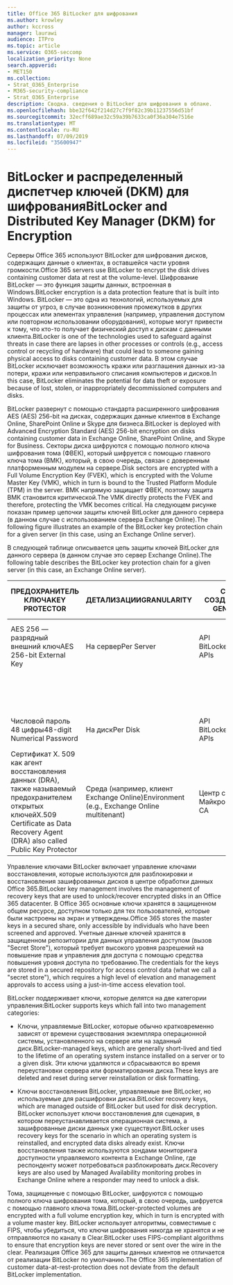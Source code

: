 ```yaml
---
title: Office 365 BitLocker для шифрования
ms.author: krowley
author: kccross
manager: laurawi
audience: ITPro
ms.topic: article
ms.service: O365-seccomp
localization_priority: None
search.appverid:
- MET150
ms.collection:
- Strat_O365_Enterprise
- M365-security-compliance
- Strat_O365_Enterprise
description: Сводка. сведения о BitLocker для шифрования в облаке.
ms.openlocfilehash: bbe32f642f214d27c7f9f82c39b11237556d51bf
ms.sourcegitcommit: 32ecff689ae32c59a39b7633ca0f36a304e7516e
ms.translationtype: MT
ms.contentlocale: ru-RU
ms.lasthandoff: 07/09/2019
ms.locfileid: "35600947"
---
```

# <a name="bitlocker-and-distributed-key-manager-dkm-for-encryption"></a><span data-ttu-id="d0b84-103">BitLocker и распределенный диспетчер ключей (DKM) для шифрования</span><span class="sxs-lookup"><span data-stu-id="d0b84-103">BitLocker and Distributed Key Manager (DKM) for Encryption</span></span>

<span data-ttu-id="d0b84-104">Серверы Office 365 используют BitLocker для шифрования дисков, содержащих данные о клиентах, в оставшейся части уровня громкости.</span><span class="sxs-lookup"><span data-stu-id="d0b84-104">Office 365 servers use BitLocker to encrypt the disk drives containing customer data at rest at the volume-level.</span></span> <span data-ttu-id="d0b84-105">Шифрование BitLocker — это функция защиты данных, встроенная в Windows.</span><span class="sxs-lookup"><span data-stu-id="d0b84-105">BitLocker encryption is a data protection feature that is built into Windows.</span></span> <span data-ttu-id="d0b84-106">BitLocker — это одна из технологий, используемых для защиты от угроз, в случае возникновения промежутков в других процессах или элементах управления (например, управления доступом или повторном использовании оборудования), которые могут привести к тому, что кто-то получает физический доступ к дискам с данными клиента.</span><span class="sxs-lookup"><span data-stu-id="d0b84-106">BitLocker is one of the technologies used to safeguard against threats in case there are lapses in other processes or controls (e.g., access control or recycling of hardware) that could lead to someone gaining physical access to disks containing customer data.</span></span> <span data-ttu-id="d0b84-107">В этом случае BitLocker исключает возможность кражи или разглашения данных из-за потери, кражи или неправильного списания компьютеров и дисков.</span><span class="sxs-lookup"><span data-stu-id="d0b84-107">In this case, BitLocker eliminates the potential for data theft or exposure because of lost, stolen, or inappropriately decommissioned computers and disks.</span></span>

<span data-ttu-id="d0b84-108">BitLocker развернут с помощью стандарта расширенного шифрования AES (AES) 256-bit на дисках, содержащих данные клиентов в Exchange Online, SharePoint Online и Skype для бизнеса.</span><span class="sxs-lookup"><span data-stu-id="d0b84-108">BitLocker is deployed with Advanced Encryption Standard (AES) 256-bit encryption on disks containing customer data in Exchange Online, SharePoint Online, and Skype for Business.</span></span> <span data-ttu-id="d0b84-109">Секторы диска шифруются с помощью полного ключа шифрования тома (ФВЕК), который шифруется с помощью главного ключа тома (ВМК), который, в свою очередь, связан с доверенным платформенным модулем на сервере.</span><span class="sxs-lookup"><span data-stu-id="d0b84-109">Disk sectors are encrypted with a Full Volume Encryption Key (FVEK), which is encrypted with the Volume Master Key (VMK), which in turn is bound to the Trusted Platform Module (TPM) in the server.</span></span> <span data-ttu-id="d0b84-110">ВМК напрямую защищает ФВЕК, поэтому защита ВМК становится критической.</span><span class="sxs-lookup"><span data-stu-id="d0b84-110">The VMK directly protects the FVEK and therefore, protecting the VMK becomes critical.</span></span> <span data-ttu-id="d0b84-111">На следующем рисунке показан пример цепочки защиты ключей BitLocker для данного сервера (в данном случае с использованием сервера Exchange Online).</span><span class="sxs-lookup"><span data-stu-id="d0b84-111">The following figure illustrates an example of the BitLocker key protection chain for a given server (in this case, using an Exchange Online server).</span></span>

<span data-ttu-id="d0b84-112">В следующей таблице описывается цепь защиты ключей BitLocker для данного сервера (в данном случае это сервер Exchange Online).</span><span class="sxs-lookup"><span data-stu-id="d0b84-112">The following table describes the BitLocker key protection chain for a given server (in this case, an Exchange Online server).</span></span>

| <span data-ttu-id="d0b84-113">ПРЕДОХРАНИТЕЛЬ КЛЮЧА</span><span class="sxs-lookup"><span data-stu-id="d0b84-113">KEY PROTECTOR</span></span> | <span data-ttu-id="d0b84-114">ДЕТАЛИЗАЦИИ</span><span class="sxs-lookup"><span data-stu-id="d0b84-114">GRANULARITY</span></span> | <span data-ttu-id="d0b84-115">СПОСОБ СОЗДАНИЯ?</span><span class="sxs-lookup"><span data-stu-id="d0b84-115">HOW GENERATED?</span></span> | <span data-ttu-id="d0b84-116">ГДЕ ОН ХРАНИТСЯ?</span><span class="sxs-lookup"><span data-stu-id="d0b84-116">WHERE IS IT STORED?</span></span> | <span data-ttu-id="d0b84-117">ЗАЩИТИТЬ</span><span class="sxs-lookup"><span data-stu-id="d0b84-117">PROTECTION</span></span> |
|--------------------------------------------------------------------------------|-------------------------------------------------|----------------|-------------------------|--------------------------------------------------------------------------------------------------|
| <span data-ttu-id="d0b84-118">AES 256 — разрядный внешний ключ</span><span class="sxs-lookup"><span data-stu-id="d0b84-118">AES 256-bit External Key</span></span> | <span data-ttu-id="d0b84-119">На сервер</span><span class="sxs-lookup"><span data-stu-id="d0b84-119">Per Server</span></span> | <span data-ttu-id="d0b84-120">API BitLocker</span><span class="sxs-lookup"><span data-stu-id="d0b84-120">BitLocker APIs</span></span> | <span data-ttu-id="d0b84-121">Доверенный платформенный модуль или безопасный секрет</span><span class="sxs-lookup"><span data-stu-id="d0b84-121">TPM or Secret Safe</span></span> | <span data-ttu-id="d0b84-122">Защищенное хранилище или управление доступом</span><span class="sxs-lookup"><span data-stu-id="d0b84-122">Lockbox / Access Control</span></span> |
|  |  |  | <span data-ttu-id="d0b84-123">Реестр сервера почтовых ящиков</span><span class="sxs-lookup"><span data-stu-id="d0b84-123">Mailbox Server Registry</span></span> | <span data-ttu-id="d0b84-124">Шифрование доверенного платформенного модуля</span><span class="sxs-lookup"><span data-stu-id="d0b84-124">TPM encrypted</span></span> |
| <span data-ttu-id="d0b84-125">Числовой пароль 48 цифры</span><span class="sxs-lookup"><span data-stu-id="d0b84-125">48-digit Numerical Password</span></span> | <span data-ttu-id="d0b84-126">На диск</span><span class="sxs-lookup"><span data-stu-id="d0b84-126">Per Disk</span></span> | <span data-ttu-id="d0b84-127">API BitLocker</span><span class="sxs-lookup"><span data-stu-id="d0b84-127">BitLocker APIs</span></span> | <span data-ttu-id="d0b84-128">Active Directory</span><span class="sxs-lookup"><span data-stu-id="d0b84-128">Active Directory</span></span> | <span data-ttu-id="d0b84-129">Защищенное хранилище или управление доступом</span><span class="sxs-lookup"><span data-stu-id="d0b84-129">Lockbox / Access Control</span></span> |
| <span data-ttu-id="d0b84-130">Сертификат X. 509 как агент восстановления данных (DRA), также называемый предохранителем открытых ключей</span><span class="sxs-lookup"><span data-stu-id="d0b84-130">X.509 Certificate as Data Recovery Agent (DRA) also called Public Key Protector</span></span> | <span data-ttu-id="d0b84-131">Среда (например, клиент Exchange Online)</span><span class="sxs-lookup"><span data-stu-id="d0b84-131">Environment (e.g., Exchange Online multitenant)</span></span> | <span data-ttu-id="d0b84-132">Центр сертификации Майкрософт</span><span class="sxs-lookup"><span data-stu-id="d0b84-132">Microsoft CA</span></span> | <span data-ttu-id="d0b84-133">Система построения</span><span class="sxs-lookup"><span data-stu-id="d0b84-133">Build System</span></span> | <span data-ttu-id="d0b84-134">Ни один пользователь не имеет полного пароля для закрытого ключа.</span><span class="sxs-lookup"><span data-stu-id="d0b84-134">No one user has the full password to the private key.</span></span> <span data-ttu-id="d0b84-135">Пароль находится в разделе физическая защита.</span><span class="sxs-lookup"><span data-stu-id="d0b84-135">The password is under physical protection.</span></span> |


<span data-ttu-id="d0b84-136">Управление ключами BitLocker включает управление ключами восстановления, которые используются для разблокировки и восстановления зашифрованных дисков в центре обработки данных Office 365.</span><span class="sxs-lookup"><span data-stu-id="d0b84-136">BitLocker key management involves the management of recovery keys that are used to unlock/recover encrypted disks in an Office 365 datacenter.</span></span> <span data-ttu-id="d0b84-137">В Office 365 основные ключи хранятся в защищенном общем ресурсе, доступном только для тех пользователей, которые были настроены на экран и утверждены.</span><span class="sxs-lookup"><span data-stu-id="d0b84-137">Office 365 stores the master keys in a secured share, only accessible by individuals who have been screened and approved.</span></span> <span data-ttu-id="d0b84-138">Учетные данные ключей хранятся в защищенном репозитории для данных управления доступом (вызов "Secret Store"), который требует высокого уровня разрешений на повышение прав и управления для доступа с помощью средства повышения уровня доступа по требованию.</span><span class="sxs-lookup"><span data-stu-id="d0b84-138">The credentials for the keys are stored in a secured repository for access control data (what we call a "secret store"), which requires a high level of elevation and management approvals to access using a just-in-time access elevation tool.</span></span>

<span data-ttu-id="d0b84-139">BitLocker поддерживает ключи, которые делятся на две категории управления:</span><span class="sxs-lookup"><span data-stu-id="d0b84-139">BitLocker supports keys which fall into two management categories:</span></span>

- <span data-ttu-id="d0b84-140">Ключи, управляемые BitLocker, которые обычно кратковременно зависят от времени существования экземпляра операционной системы, установленного на сервере или на заданный диск.</span><span class="sxs-lookup"><span data-stu-id="d0b84-140">BitLocker-managed keys, which are generally short-lived and tied to the lifetime of an operating system instance installed on a server or to a given disk.</span></span> <span data-ttu-id="d0b84-141">Эти ключи удаляются и сбрасываются во время переустановки сервера или форматирования диска.</span><span class="sxs-lookup"><span data-stu-id="d0b84-141">These keys are deleted and reset during server reinstallation or disk formatting.</span></span>

- <span data-ttu-id="d0b84-142">Ключи восстановления BitLocker, управляемые вне BitLocker, но используемые для расшифровки диска.</span><span class="sxs-lookup"><span data-stu-id="d0b84-142">BitLocker recovery keys, which are managed outside of BitLocker but used for disk decryption.</span></span> <span data-ttu-id="d0b84-143">BitLocker использует ключи восстановления для сценария, в котором переустанавливается операционная система, а зашифрованные диски данных уже существуют.</span><span class="sxs-lookup"><span data-stu-id="d0b84-143">BitLocker uses recovery keys for the scenario in which an operating system is reinstalled, and encrypted data disks already exist.</span></span> <span data-ttu-id="d0b84-144">Ключи восстановления также используются зондами мониторинга доступности управляемого контента в Exchange Online, где респонденту может потребоваться разблокировать диск.</span><span class="sxs-lookup"><span data-stu-id="d0b84-144">Recovery keys are also used by Managed Availability monitoring probes in Exchange Online where a responder may need to unlock a disk.</span></span>

<span data-ttu-id="d0b84-145">Тома, защищенные с помощью BitLocker, шифруются с помощью полного ключа шифрования тома, который, в свою очередь, шифруется с помощью главного ключа тома.</span><span class="sxs-lookup"><span data-stu-id="d0b84-145">BitLocker-protected volumes are encrypted with a full volume encryption key, which in turn is encrypted with a volume master key.</span></span> <span data-ttu-id="d0b84-146">BitLocker использует алгоритмы, совместимые с FIPS, чтобы убедиться, что ключи шифрования никогда не хранятся и не отправляются по каналу в Clear.</span><span class="sxs-lookup"><span data-stu-id="d0b84-146">BitLocker uses FIPS-compliant algorithms to ensure that encryption keys are never stored or sent over the wire in the clear.</span></span> <span data-ttu-id="d0b84-147">Реализация Office 365 для защиты данных клиентов не отличается от реализации BitLocker по умолчанию.</span><span class="sxs-lookup"><span data-stu-id="d0b84-147">The Office 365 implementation of customer data-at-rest-protection does not deviate from the default BitLocker implementation.</span></span>